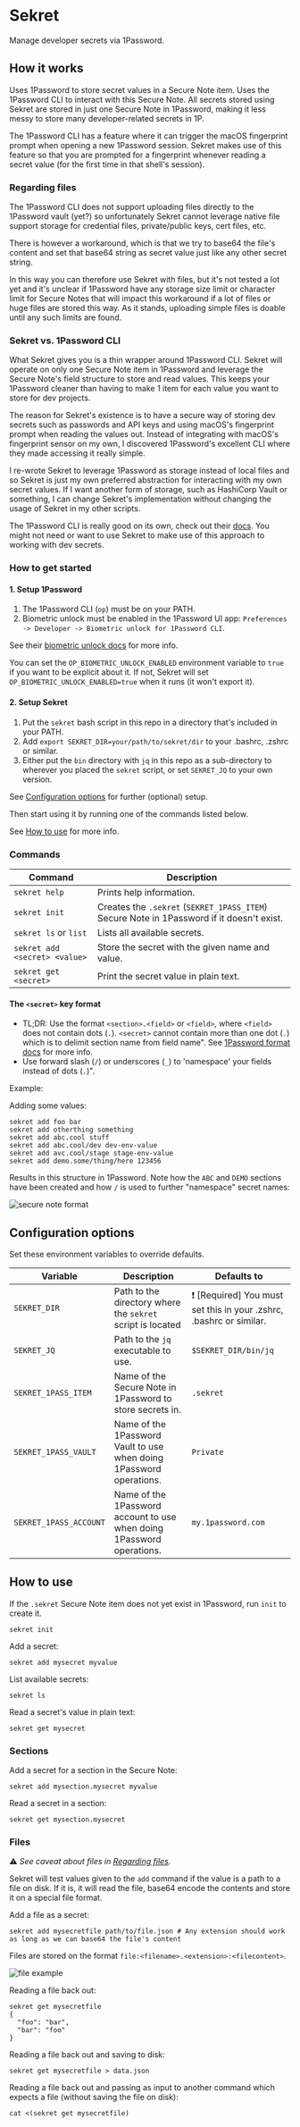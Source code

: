 # Sekret

Manage developer secrets via 1Password.

## How it works

Uses 1Password to store secret values in a Secure Note item. Uses the 1Password CLI to interact with this Secure Note. All secrets stored using Sekret are stored in just one Secure Note in 1Password, making it less messy to store many developer-related secrets in 1P.

The 1Password CLI has a feature where it can trigger the macOS fingerprint prompt when opening a new 1Password session. Sekret makes use of this feature so that you are prompted for a fingerprint whenever reading a secret value (for the first time in that shell's session).

### Regarding files

The 1Password CLI does not support uploading files directly to the 1Password vault (yet?) so unfortunately Sekret cannot leverage native file support storage for credential files, private/public keys, cert files, etc.

There is however a workaround, which is that we try to base64 the file's content and set that base64 string as secret value just like any other secret string.

In this way you can therefore use Sekret with files, but it's not tested a lot yet and it's unclear if 1Password have any storage size limit or character limit for Secure Notes that will impact this workaround if a lot of files or huge files are stored this way. As it stands, uploading simple files is doable until any such limits are found.

### Sekret vs. 1Password CLI

What Sekret gives you is a thin wrapper around 1Password CLI. Sekret will operate on only one Secure Note item in 1Password and leverage the Secure Note's field structure to store and read values. This keeps your 1Password cleaner than having to make 1 item for each value you want to store for dev projects.

The reason for Sekret's existence is to have a secure way of storing dev secrets such as passwords and API keys and using macOS's fingerprint prompt when reading the values out. Instead of integrating with macOS's fingerprint sensor on my own, I discovered 1Password's excellent CLI where they made accessing it really simple.

I re-wrote Sekret to leverage 1Password as storage instead of local files and so Sekret is just my own preferred abstraction for interacting with my own secret values. If I want another form of storage, such as HashiCorp Vault or something, I can change Sekret's implementation without changing the usage of Sekret in my other scripts.

The 1Password CLI is really good on its own, check out their [docs](https://developer.1password.com/docs/cli/secret-references). You might not need or want to use Sekret to make use of this approach to working with dev secrets.

### How to get started

#### 1. Setup 1Password

1. The 1Password CLI (`op`) must be on your PATH.
2. Biometric unlock must be enabled in the 1Password UI app: `Preferences -> Developer -> Biometric unlock for 1Password CLI`.

See their [biometric unlock docs](https://developer.1password.com/docs/cli/about-biometric-unlock#set-the-biometric-unlock-environment-variable) for more info.

You can set the `OP_BIOMETRIC_UNLOCK_ENABLED` environment variable to `true` if you want to be explicit about it. If not, Sekret will set `OP_BIOMETRIC_UNLOCK_ENABLED=true` when it runs (it won't export it).

#### 2. Setup Sekret

1. Put the `sekret` bash script in this repo in a directory that's included in your PATH.
2. Add `export SEKRET_DIR=your/path/to/sekret/dir` to your .bashrc, .zshrc or similar.
3. Either put the `bin` directory with `jq` in this repo as a sub-directory to wherever you placed the `sekret` script, or set `SEKRET_JQ` to your own version.

See [Configuration options](#configuration-options) for further (optional) setup.

Then start using it by running one of the commands listed below.

See [How to use](#how-to-use) for more info.

### Commands

| Command                       | Description                                                                               |
| ----------------------------- | ----------------------------------------------------------------------------------------- |
| `sekret help`                 | Prints help information.                                                                  |
| `sekret init`                 | Creates the `.sekret` (`SEKRET_1PASS_ITEM`) Secure Note in 1Password if it doesn't exist. |
| `sekret ls` or `list`         | Lists all available secrets.                                                              |
| `sekret add <secret> <value>` | Store the secret with the given name and value.                                           |
| `sekret get <secret>`         | Print the secret value in plain text.                                                     |

#### The `<secret>` key format

- TL;DR: Use the format `<section>.<field>` or `<field>`, where `<field>` does not contain dots (`.`). `<secret>` cannot contain more than one dot (`.`) which is to delimit section name from field name". See [1Password format docs](https://developer.1password.com/docs/cli/reference/management-commands/item#item-create-flags) for more info.
- Use forward slash (`/`) or underscores (`_`) to 'namespace' your fields instead of dots (`.`)".

Example:

Adding some values:

```shell
sekret add foo bar
sekret add otherthing something
sekret add abc.cool stuff
sekret add abc.cool/dev dev-env-value
sekret add avc.cool/stage stage-env-value
sekret add demo.some/thing/here 123456
```

Results in this structure in 1Password. Note how the `ABC` and `DEMO` sections have been created and how `/` is used to further "namespace" secret names:

![secure note format](./docs/img/secure_note_revealed.png)

## Configuration options

Set these environment variables to override defaults.

| Variable               | Description                                                           | Defaults to                                                                    |
| ---------------------- | --------------------------------------------------------------------- | ------------------------------------------------------------------------------ |
| `SEKRET_DIR`           | Path to the directory where the `sekret` script is located            | :exclamation: [Required] You must set this in your .zshrc, .bashrc or similar. |
| `SEKRET_JQ`            | Path to the `jq` executable to use.                                   | `$SEKRET_DIR/bin/jq`                                                           |
| `SEKRET_1PASS_ITEM`    | Name of the Secure Note in 1Password to store secrets in.             | `.sekret`                                                                      |
| `SEKRET_1PASS_VAULT`   | Name of the 1Password Vault to use when doing 1Password operations.   | `Private`                                                                      |
| `SEKRET_1PASS_ACCOUNT` | Name of the 1Password account to use when doing 1Password operations. | `my.1password.com`                                                             |

## How to use

If the `.sekret` Secure Note item does not yet exist in 1Password, run `init` to create it.

```shell
sekret init
```

Add a secret:

```shell
sekret add mysecret myvalue
```

List available secrets:

```shell
sekret ls
```

Read a secret's value in plain text:

```shell
sekret get mysecret
```

### Sections

Add a secret for a section in the Secure Note:

```shell
sekret add mysection.mysecret myvalue
```

Read a secret in a section:

```shell
sekret get mysection.mysecret
```

### Files

:warning: _See caveat about files in [Regarding files](#regarding-files)._

Sekret will test values given to the `add` command if the value is a path to a file on disk. If it is, it will read the file, base64 encode the contents and store it on a special file format.

Add a file as a secret:

```shell
sekret add mysecretfile path/to/file.json # Any extension should work as long as we can base64 the file's content
```

Files are stored on the format `file:<filename>.<extension>:<filecontent>`.

![file example](./docs/img/file_example.png)

Reading a file back out:

```shell
sekret get mysecretfile
{
  "foo": "bar",
  "bar": "foo"
}
```

Reading a file back out and saving to disk:

```shell
sekret get mysecretfile > data.json
```

Reading a file back out and passing as input to another command which expects a file (without saving the file on disk):

```shell
cat <(sekret get mysecretfile)
```
